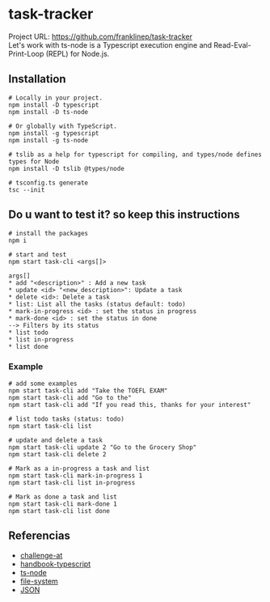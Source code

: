 # task-tracker
Project URL: https://github.com/franklinep/task-tracker \
Let's work with ts-node is a Typescript execution engine and Read-Eval-Print-Loop (REPL) for Node.js. 
## Installation
~~~
# Locally in your project.
npm install -D typescript
npm install -D ts-node

# Or globally with TypeScript.
npm install -g typescript
npm install -g ts-node

# tslib as a help for typescript for compiling, and types/node defines types for Node
npm install -D tslib @types/node

# tsconfig.ts generate
tsc --init
~~~

## Do u want to test it? so keep this instructions
~~~
# install the packages
npm i

# start and test
npm start task-cli <args[]>

args[]
* add "<description>" : Add a new task
* update <id> "<new_description>": Update a task
* delete <id>: Delete a task
* list: List all the tasks (status default: todo)
* mark-in-progress <id> : set the status in progress 
* mark-done <id> : set the status in done
--> Filters by its status
* list todo
* list in-progress
* list done 
~~~
### Example
~~~
# add some examples
npm start task-cli add "Take the TOEFL EXAM"
npm start task-cli add "Go to the"
npm start task-cli add "If you read this, thanks for your interest"

# list todo tasks (status: todo)
npm start task-cli list

# update and delete a task
npm start task-cli update 2 "Go to the Grocery Shop"
npm start task-cli delete 2

# Mark as a in-progress a task and list
npm start task-cli mark-in-progress 1
npm start task-cli list in-progress

# Mark as done a task and list
npm start task-cli mark-done 1
npm start task-cli list done
~~~

## Referencias
* [challenge-at](https://roadmap.sh/projects/task-tracker)
* [handbook-typescript](https://www.typescriptlang.org/docs/handbook/intro.html)
* [ts-node](https://www.npmjs.com/package/ts-node)
* [file-system](https://nodejs.org/api/fs.html#file-system)
* [JSON](https://developer.mozilla.org/en-US/docs/Web/JavaScript/Reference/Global_Objects/JSON)
